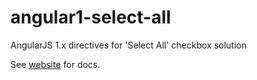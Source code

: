 # angular1-select-all
AngularJS 1.x directives for 'Select All' checkbox solution

See [website](https://manikantag.github.io/angular1-select-all) for docs.
